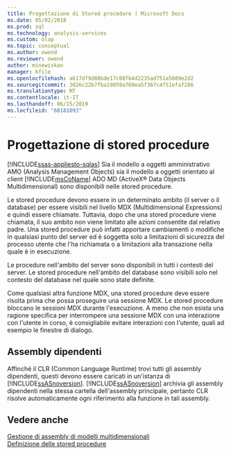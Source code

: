 ```yaml
---
title: Progettazione di Stored procedure | Microsoft Docs
ms.date: 05/02/2018
ms.prod: sql
ms.technology: analysis-services
ms.custom: olap
ms.topic: conceptual
ms.author: owend
ms.reviewer: owend
author: minewiskan
manager: kfile
ms.openlocfilehash: a617df9d88bde17c08fb4d2235ad751a5609e2d2
ms.sourcegitcommit: 3026c22b7fba19059a769ea5f367c4f51efaf286
ms.translationtype: MT
ms.contentlocale: it-IT
ms.lasthandoff: 06/15/2019
ms.locfileid: "68181093"
---
```

# <a name="designing-stored-procedures"></a>Progettazione di stored procedure
[!INCLUDE[ssas-appliesto-sqlas](../../includes/ssas-appliesto-sqlas.md)]
  Sia il modello a oggetti amministrativo AMO (Analysis Management Objects) sia il modello a oggetti orientato al client [!INCLUDE[msCoName](../../includes/msconame-md.md)] ADO MD (ActiveX® Data Objects Multidimensional) sono disponibili nelle stored procedure.  
  
 Le stored procedure devono essere in un determinato ambito (il server o il database) per essere visibili nel livello MDX (Multidimensional Expressions) e quindi essere chiamate. Tuttavia, dopo che una stored procedure viene chiamata, il suo ambito non viene limitato alle azioni consentite dal relativo padre. Una stored procedure può infatti apportare cambiamenti o modifiche in qualsiasi punto del server ed è soggetta solo a limitazioni di sicurezza del processo utente che l'ha richiamata o a limitazioni alla transazione nella quale è in esecuzione.  
  
 Le procedure nell'ambito del server sono disponibili in tutti i contesti del server. Le stored procedure nell'ambito del database sono visibili solo nel contesto del database nel quale sono state definite.  
  
 Come qualsiasi altra funzione MDX, una stored procedure deve essere risolta prima che possa proseguire una sessione MDX. Le stored procedure bloccano le sessioni MDX durante l'esecuzione. A meno che non esista una ragione specifica per interrompere una sessione MDX con una interazione con l'utente in corso, è consigliabile evitare interazioni con l'utente, quali ad esempio le finestre di dialogo.  
  
## <a name="dependent-assemblies"></a>Assembly dipendenti  
 Affinché il CLR (Common Language Runtime) trovi tutti gli assembly dipendenti, questi devono essere caricati in un'istanza di [!INCLUDE[ssASnoversion](../../includes/ssasnoversion-md.md)]. [!INCLUDE[ssASnoversion](../../includes/ssasnoversion-md.md)] archivia gli assembly dipendenti nella stessa cartella dell'assembly principale, pertanto CLR risolve automaticamente ogni riferimento alla funzione in tali assembly.  
  
## <a name="see-also"></a>Vedere anche  
 [Gestione di assembly di modelli multidimensionali](../../analysis-services/multidimensional-models/multidimensional-model-assemblies-management.md)   
 [Definizione delle stored procedure](../../analysis-services/multidimensional-models-extending-olap-stored-procedures/defining-stored-procedures.md)  
  
  
